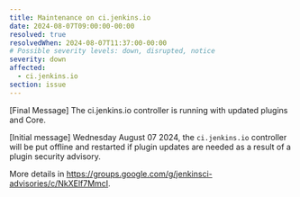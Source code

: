 ```yaml
---
title: Maintenance on ci.jenkins.io
date: 2024-08-07T09:00:00-00:00
resolved: true
resolvedWhen: 2024-08-07T11:37:00-00:00
# Possible severity levels: down, disrupted, notice
severity: down
affected:
  - ci.jenkins.io
section: issue
---
```


[Final Message]
The ci.jenkins.io controller is running with updated plugins and Core.

[Initial message]
Wednesday August 07 2024, the `ci.jenkins.io` controller will be put offline and restarted if plugin updates are needed as a result of a plugin security advisory.

More details in <https://groups.google.com/g/jenkinsci-advisories/c/NkXElf7MmcI>.
